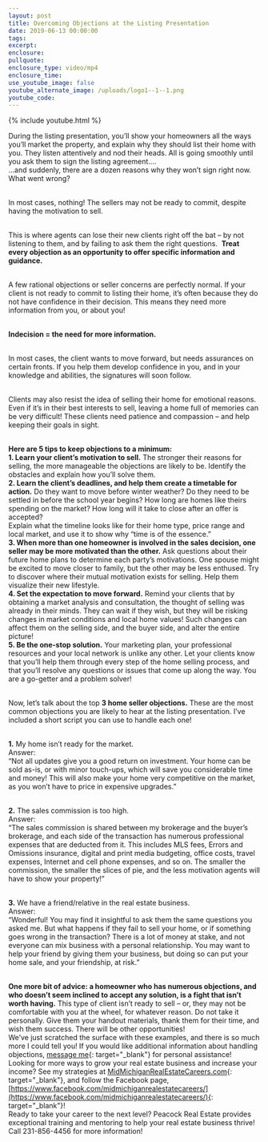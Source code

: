 ```yaml
---
layout: post
title: Overcoming Objections at the Listing Presentation
date: 2019-06-13 00:00:00
tags:
excerpt:
enclosure:
pullquote:
enclosure_type: video/mp4
enclosure_time:
use_youtube_image: false
youtube_alternate_image: /uploads/logo1--1--1.png
youtube_code:
---
```


{% include youtube.html %}

During the listing presentation, you’ll show your homeowners all the ways you’ll market the property, and explain why they should list their home with you. They listen attentively and nod their heads. All is going smoothly until you ask them to sign the listing agreement….<br>…and suddenly, there are a dozen reasons why they won’t sign right now. What went wrong?

<br>In most cases, nothing\! The sellers may not be ready to commit, despite having the motivation to sell.

<br>This is where agents can lose their new clients right off the bat – by not listening to them, and by failing to ask them the right questions. &nbsp;**Treat every objection as an opportunity to offer specific information and guidance.**

<br>A few rational objections or seller concerns are perfectly normal. If your client is not ready to commit to listing their home, it’s often because they do not have confidence in their decision. This means they need more information from you, or about you\!

<br>**Indecision = the need for more information.**&nbsp;

<br>In most cases, the client wants to move forward, but needs assurances on certain fronts. If you help them develop confidence in you, and in your knowledge and abilities, the signatures will soon follow.

<br>Clients may also resist the idea of selling their home for emotional reasons. Even if it’s in their best interests to sell, leaving a home full of memories can be very difficult\! These clients need patience and compassion – and help keeping their goals in sight.

<br>**Here are 5 tips to keep objections to a minimum:**<br>**1\. Learn your client’s motivation to sell.** The stronger their reasons for selling, the more manageable the objections are likely to be. Identify the obstacles and explain how you’ll solve them.&nbsp;<br>**2\. Learn the client’s deadlines, and help them create a timetable for action.** Do they want to move before winter weather? Do they need to be settled in before the school year begins? How long are homes like theirs spending on the market? How long will it take to close after an offer is accepted?&nbsp;<br>Explain what the timeline looks like for their home type, price range and local market, and use it to show why “time is of the essence.”&nbsp;<br>**3\. When more than one homeowner is involved in the sales decision, one seller may be more motivated than the other.** Ask questions about their future home plans to determine each party’s motivations. One spouse might be excited to move closer to family, but the other may be less enthused. Try to discover where their mutual motivation exists for selling. Help them visualize their new lifestyle.&nbsp;<br>**4\. Set the expectation to move forward.** Remind your clients that by obtaining a market analysis and consultation, the thought of selling was already in their minds. They can wait if they wish, but they will be risking changes in market conditions and local home values\! Such changes can affect them on the selling side, and the buyer side, and alter the entire picture\!<br>**5\. Be the one-stop solution.** Your marketing plan, your professional resources and your local network is unlike any other. Let your clients know that you’ll help them through every step of the home selling process, and that you’ll resolve any questions or issues that come up along the way. You are a go-getter and a problem solver\!

<br>Now, let’s talk about the top **3 home seller objections.** These are the most common objections you are likely to hear at the listing presentation. I’ve included a short script you can use to handle each one\!

<br>**1\.** My home isn’t ready for the market.&nbsp;<br>Answer:<br>“Not all updates give you a good return on investment. Your home can be sold as-is, or with minor touch-ups, which will save you considerable time and money\! This will also make your home very competitive on the market, as you won’t have to price in expensive upgrades.”&nbsp;

<br>**2\.** The sales commission is too high.<br>Answer:<br>“The sales commission is shared between my brokerage and the buyer’s brokerage, and each side of the transaction has numerous professional expenses that are deducted from it. This includes MLS fees, Errors and Omissions insurance, digital and print media budgeting, office costs, travel expenses, Internet and cell phone expenses, and so on. The smaller the commission, the smaller the slices of pie, and the less motivation agents will have to show your property\!”

<br>**3\.** We have a friend/relative in the real estate business.&nbsp;<br>Answer:<br>“Wonderful\! You may find it insightful to ask them the same questions you asked me. But what happens if they fail to sell your home, or if something goes wrong in the transaction? There is a lot of money at stake, and not everyone can mix business with a personal relationship. You may want to help your friend by giving them your business, but doing so can put your home sale, and your friendship, at risk.”

<br>**One more bit of advice: a homeowner who has numerous objections, and who doesn’t seem inclined to accept any solution, is a fight that isn’t worth having.** This type of client isn’t ready to sell – or, they may not be comfortable with you at the wheel, for whatever reason. Do not take it personally. Give them your handout materials, thank them for their time, and wish them success. There will be other opportunities\!&nbsp;<br>We’ve just scratched the surface with these examples, and there is so much more I could tell you\! If you would like additional information about handling objections, [message me](https://midmichiganrealestatecareers.com/contact){: target="_blank"} for personal assistance\!&nbsp;<br>Looking for more ways to grow your real estate business and increase your income? See my strategies at [MidMichiganRealEstateCareers.com](https://midmichiganrealestatecareers.com/){: target="_blank"}, and follow the Facebook page, [https://www.facebook.com/midmichiganrealestatecareers/](https://www.facebook.com/midmichiganrealestatecareers/){: target="_blank"}\!<br>Ready to take your career to the next level? Peacock Real Estate provides exceptional training and mentoring to help your real estate business thrive\! Call 231-856-4456 for more information\!